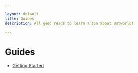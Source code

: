 ```yaml
---

layout: default
title: Guides
description: All good reads to learn a ton about Botworld!

---
```


# Guides

* [Getting Started](/guides/getting-started)
